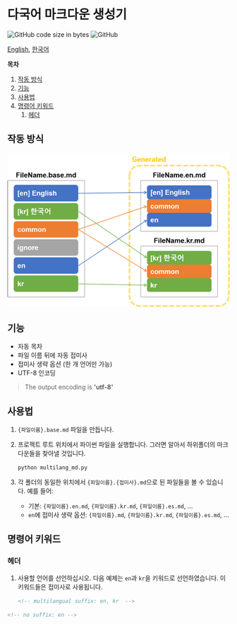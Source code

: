 # 다국어 마크다운 생성기

![GitHub code size in bytes](https://img.shields.io/github/languages/code-size/ryul1206/multilingual-markdown.svg)
![GitHub](https://img.shields.io/github/license/ryul1206/multilingual-markdown.svg)

[English](README.md), [한국어](README.kr.md)

**목차**

1. [작동 방식](#작동-방식)
1. [기능](#기능)
1. [사용법](#사용법)
1. [명령어 키워드](#명령어-키워드)
    1. [헤더](#헤더)

## 작동 방식
![how it works](how-it-works.png)

## 기능

- 자동 목차
- 파일 이름 뒤에 자동 접미사
- 접미사 생략 옵션 (한 개 언어만 가능)
- UTF-8 인코딩

> The output encoding is **'utf-8'**

## 사용법

1. `{파일이름}.base.md` 파일을 만듭니다.
2. 프로젝트 루트 위치에서 파이썬 파일을 실행합니다. 그러면 알아서 하위폴더의 마크다운들을 찾아낼 것입니다.

    ```bash
    python multilang_md.py
    ```

3. 각 폴더의 동일한 위치에서 `{파일이름}.{접미사}.md`으로 된 파일들을 볼 수 있습니다. 예를 들어:
    - 기본: `{파일이름}.en.md`, `{파일이름}.kr.md`, `{파일이름}.es.md`, ...
    - `en`에 접미사 생략 옵션: `{파일이름}.md`, `{파일이름}.kr.md`, `{파일이름}.es.md`, ...

## 명령어 키워드

### 헤더

1. 사용할 언어를 선언하십시오. 다음 예제는 `en`과 `kr`을 키워드로 선언하였습니다. 이 키워드들은 접미사로 사용됩니다.

    ```markdown
    <!-- multilangual suffix: en, kr  -->
    ```


```markdown
<!-- no suffix: en -->
```

```markdown
```

```markdown
```
```markdown
```
```markdown
```
